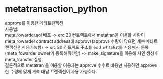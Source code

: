 # metatransaction_python
approve를 이용한 메타트랜잭션<br>
사용법:<br>
meta_fowarder.sol 배포 -> erc 20 컨트랙트에서 metatran을 이용할 사람이 meta_fowarder contract address에 approve(approve 수량이 많으면 계속 메타트랜잭션을 사용가능함)
-> erc 20 컨트랙트 주소를 add whitelist를 사용해서 등록 (meta_fowarder owner가 등록해줘야함) -> make_signature을 이용해 사인 생성후 meta_transfer 실행<br>
결론적으로 metatran 을 이용할 이용자는 approve 수수료 비용만 사용하면 approve한 수량에 맞게 계속 대납 트랜잭션이 사용 가능하다.

